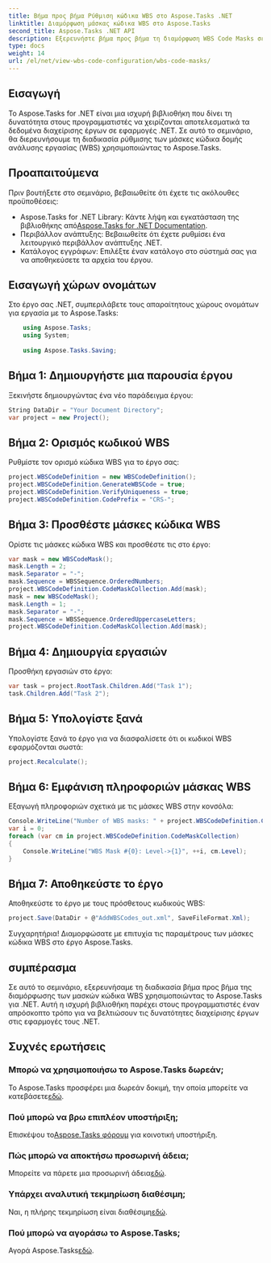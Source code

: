 ```yaml
---
title: Βήμα προς βήμα Ρύθμιση κώδικα WBS στο Aspose.Tasks .NET
linktitle: Διαμόρφωση μάσκας κώδικα WBS στο Aspose.Tasks
second_title: Aspose.Tasks .NET API
description: Εξερευνήστε βήμα προς βήμα τη διαμόρφωση WBS Code Masks σε έργα .NET χρησιμοποιώντας Aspose.Tasks. Βελτιώστε τις δυνατότητες διαχείρισης έργου χωρίς κόπο.
type: docs
weight: 14
url: /el/net/view-wbs-code-configuration/wbs-code-masks/
---
```

## Εισαγωγή
Το Aspose.Tasks for .NET είναι μια ισχυρή βιβλιοθήκη που δίνει τη δυνατότητα στους προγραμματιστές να χειρίζονται αποτελεσματικά τα δεδομένα διαχείρισης έργων σε εφαρμογές .NET. Σε αυτό το σεμινάριο, θα διερευνήσουμε τη διαδικασία ρύθμισης των μάσκες κώδικα δομής ανάλυσης εργασίας (WBS) χρησιμοποιώντας το Aspose.Tasks.
## Προαπαιτούμενα
Πριν βουτήξετε στο σεμινάριο, βεβαιωθείτε ότι έχετε τις ακόλουθες προϋποθέσεις:
-  Aspose.Tasks for .NET Library: Κάντε λήψη και εγκατάσταση της βιβλιοθήκης από[Aspose.Tasks for .NET Documentation](https://reference.aspose.com/tasks/net/).
- Περιβάλλον ανάπτυξης: Βεβαιωθείτε ότι έχετε ρυθμίσει ένα λειτουργικό περιβάλλον ανάπτυξης .NET.
- Κατάλογος εγγράφων: Επιλέξτε έναν κατάλογο στο σύστημά σας για να αποθηκεύσετε τα αρχεία του έργου.
## Εισαγωγή χώρων ονομάτων
Στο έργο σας .NET, συμπεριλάβετε τους απαραίτητους χώρους ονομάτων για εργασία με το Aspose.Tasks:
```csharp
    using Aspose.Tasks;
    using System;
    
    using Aspose.Tasks.Saving;
```
## Βήμα 1: Δημιουργήστε μια παρουσία έργου
Ξεκινήστε δημιουργώντας ένα νέο παράδειγμα έργου:
```csharp
String DataDir = "Your Document Directory";
var project = new Project();
```
## Βήμα 2: Ορισμός κωδικού WBS
Ρυθμίστε τον ορισμό κώδικα WBS για το έργο σας:
```csharp
project.WBSCodeDefinition = new WBSCodeDefinition();
project.WBSCodeDefinition.GenerateWBSCode = true;
project.WBSCodeDefinition.VerifyUniqueness = true;
project.WBSCodeDefinition.CodePrefix = "CRS-";
```
## Βήμα 3: Προσθέστε μάσκες κώδικα WBS
Ορίστε τις μάσκες κώδικα WBS και προσθέστε τις στο έργο:
```csharp
var mask = new WBSCodeMask();
mask.Length = 2;
mask.Separator = "-";
mask.Sequence = WBSSequence.OrderedNumbers;
project.WBSCodeDefinition.CodeMaskCollection.Add(mask);
mask = new WBSCodeMask();
mask.Length = 1;
mask.Separator = "-";
mask.Sequence = WBSSequence.OrderedUppercaseLetters;
project.WBSCodeDefinition.CodeMaskCollection.Add(mask);
```
## Βήμα 4: Δημιουργία εργασιών
Προσθήκη εργασιών στο έργο:
```csharp
var task = project.RootTask.Children.Add("Task 1");
task.Children.Add("Task 2");
```
## Βήμα 5: Υπολογίστε ξανά
Υπολογίστε ξανά το έργο για να διασφαλίσετε ότι οι κωδικοί WBS εφαρμόζονται σωστά:
```csharp
project.Recalculate();
```
## Βήμα 6: Εμφάνιση πληροφοριών μάσκας WBS
Εξαγωγή πληροφοριών σχετικά με τις μάσκες WBS στην κονσόλα:
```csharp
Console.WriteLine("Number of WBS masks: " + project.WBSCodeDefinition.CodeMaskCollection.Count);
var i = 0;
foreach (var cm in project.WBSCodeDefinition.CodeMaskCollection)
{
    Console.WriteLine("WBS Mask #{0}: Level->{1}", ++i, cm.Level);
}
```
## Βήμα 7: Αποθηκεύστε το έργο
Αποθηκεύστε το έργο με τους πρόσθετους κωδικούς WBS:
```csharp
project.Save(DataDir + @"AddWBSCodes_out.xml", SaveFileFormat.Xml);
```
Συγχαρητήρια! Διαμορφώσατε με επιτυχία τις παραμέτρους των μάσκες κώδικα WBS στο έργο Aspose.Tasks.
## συμπέρασμα
Σε αυτό το σεμινάριο, εξερευνήσαμε τη διαδικασία βήμα προς βήμα της διαμόρφωσης των μασκών κώδικα WBS χρησιμοποιώντας το Aspose.Tasks για .NET. Αυτή η ισχυρή βιβλιοθήκη παρέχει στους προγραμματιστές έναν απρόσκοπτο τρόπο για να βελτιώσουν τις δυνατότητες διαχείρισης έργων στις εφαρμογές τους .NET.

## Συχνές ερωτήσεις
### Μπορώ να χρησιμοποιήσω το Aspose.Tasks δωρεάν;
 Το Aspose.Tasks προσφέρει μια δωρεάν δοκιμή, την οποία μπορείτε να κατεβάσετε[εδώ](https://releases.aspose.com/).
### Πού μπορώ να βρω επιπλέον υποστήριξη;
 Επισκέψου το[Aspose.Tasks φόρουμ](https://forum.aspose.com/c/tasks/15) για κοινοτική υποστήριξη.
### Πώς μπορώ να αποκτήσω προσωρινή άδεια;
 Μπορείτε να πάρετε μια προσωρινή άδεια[εδώ](https://purchase.aspose.com/temporary-license/).
### Υπάρχει αναλυτική τεκμηρίωση διαθέσιμη;
 Ναι, η πλήρης τεκμηρίωση είναι διαθέσιμη[εδώ](https://reference.aspose.com/tasks/net/).
### Πού μπορώ να αγοράσω το Aspose.Tasks;
 Αγορά Aspose.Tasks[εδώ](https://purchase.aspose.com/buy).